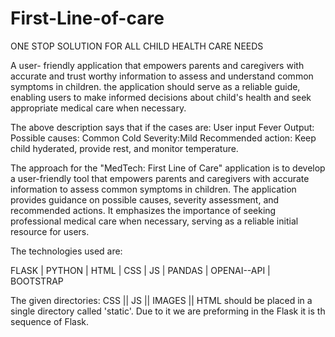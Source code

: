 # First-Line-of-care

ONE STOP SOLUTION FOR ALL CHILD HEALTH CARE NEEDS

A user- friendly application that empowers parents and caregivers with accurate and trust worthy information to assess and understand common symptoms in children. the application should serve as a reliable guide, enabling users to make informed decisions about child's health and seek appropriate medical care when necessary.


The above description says that if the cases are:
User input Fever
Output:
Possible causes: Common Cold
Severity:Mild
Recommended action: Keep child hyderated, provide rest, and monitor temperature.

The approach for the "MedTech: First Line of Care" 
application is to develop a user-friendly tool that empowers parents and caregivers with accurate information to assess common symptoms in children. The application provides guidance on possible causes, severity assessment, and recommended actions. 
It emphasizes the importance of seeking professional medical care when necessary, serving as a reliable initial resource for users.


The technologies used are:

FLASK |
PYTHON |
HTML |
CSS |
JS |
PANDAS |
OPENAI--API |
BOOTSTRAP 

The given directories:
CSS ||
JS ||
IMAGES ||
HTML 
should be placed in a single directory called 'static'.
Due to it we are preforming in the Flask it is th sequence of Flask.
